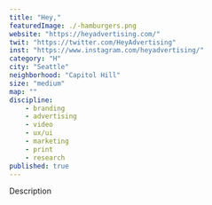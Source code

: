 ```yaml
---
title: "Hey,"
featuredImage: ./-hamburgers.png
website: "https://heyadvertising.com/"
twit: "https://twitter.com/HeyAdvertising"
inst: "https://www.instagram.com/heyadvertising/"
category: "H"
city: "Seattle"
neighborhood: "Capitol Hill"
size: "medium"
map: ""
discipline:
    - branding
    - advertising
    - video
    - ux/ui
    - marketing
    - print
    - research
published: true
---
```


Description
